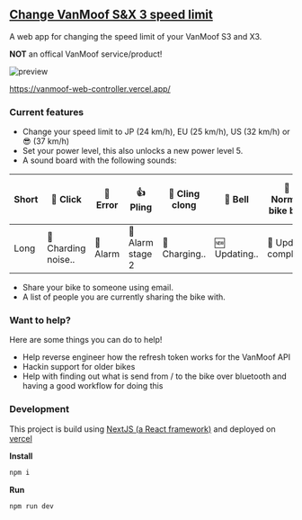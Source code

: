 ## [Change VanMoof S&X 3 speed limit](https://vanmoof-web-controller.vercel.app/)

A web app for changing the speed limit of your VanMoof S3 and X3.

**NOT** an offical VanMoof service/product!

![preview](public/screenshot_light.png?raw=true "preview")

https://vanmoof-web-controller.vercel.app/

### Current features

- Change your speed limit to JP (24 km/h), EU (25 km/h), US (32 km/h) or 😎 (37 km/h)
- Set your power level, this also unlocks a new power level 5.
- A sound board with the following sounds:

| Short | 🔘 Click            | 🧨 Error | 👍 Pling         | 🤔 Cling clong | 🔔 Bell       | 🔔 Normal bike bell | 🎉 Bell Tada         | 😚 Whistle | 🚢 BOAT | ⚡️ Wuup | 🫤 Success but error |
| ----- | ------------------- | -------- | ---------------- | -------------- | ------------- | ------------------- | -------------------- | ---------- | ------- | -------- | ------------------- |
| Long  | 🔋 Charding noise.. | 🚨 Alarm | 🚨 Alarm stage 2 | 🔋 Charging..  | 🆕 Updating.. | 🎉 Update complete  | 💥 Make wired noises |

- Share your bike to someone using email.
- A list of people you are currently sharing the bike with.

### Want to help?

Here are some things you can do to help!

- Help reverse engineer how the refresh token works for the VanMoof API
- Hackin support for older bikes
- Help with finding out what is send from / to the bike over bluetooth and having a good workflow for doing this

### Development

This project is build using [NextJS (a React framework)](https://nextjs.org) and deployed on [vercel](https://vercel.com)

**Install**

```sh
npm i
```

**Run**

```sh
npm run dev
```
